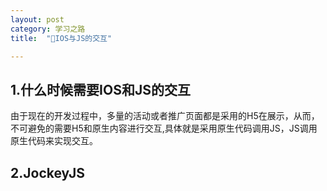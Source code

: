 ```yaml
---
layout: post
category: 学习之路
title:  "IOS与JS的交互" 

---
```


## 1.什么时候需要IOS和JS的交互

由于现在的开发过程中，多量的活动或者推广页面都是采用的H5在展示，从而，不可避免的需要H5和原生内容进行交互,具体就是采用原生代码调用JS，JS调用原生代码来实现交互。

## 2.JockeyJS

